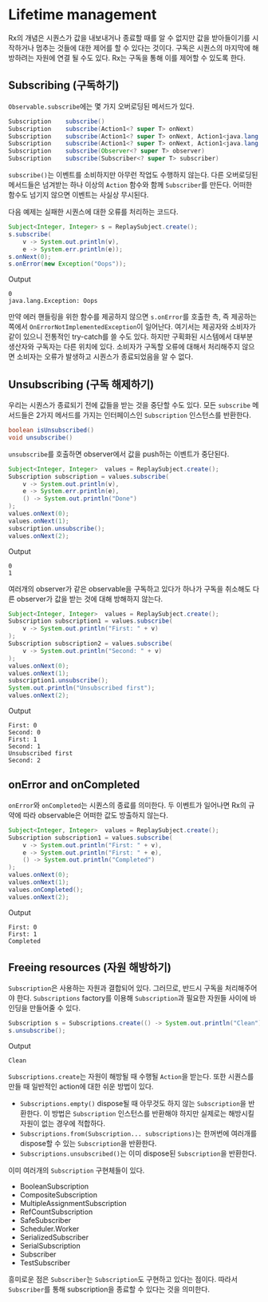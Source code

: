 # Lifetime management
Rx의 개념은 시퀀스가 값을 내보내거나 종료할 때를 알 수 없지만 값을 받아들이기를 시작하거나 멈추는 것들에 대한 제어를 할 수 있다는 것이다.
구독은 시퀀스의 마지막에 해방하려는 자원에 연결 될 수도 있다.
Rx는 구독을 통해 이를 제어할 수 있도록 한다.

## Subscribing (구독하기)
`Observable.subscribe`에는 몇 가지 오버로딩된 메서드가 있다.

````java
Subscription 	subscribe()
Subscription 	subscribe(Action1<? super T> onNext)
Subscription 	subscribe(Action1<? super T> onNext, Action1<java.lang.Throwable> onError)
Subscription 	subscribe(Action1<? super T> onNext, Action1<java.lang.Throwable> onError, Action0 onComplete)
Subscription 	subscribe(Observer<? super T> observer)
Subscription 	subscribe(Subscriber<? super T> subscriber)
````

`subscribe()`는 이벤트를 소비하지만 아무런 작업도 수행하지 않는다.
다른 오버로딩된 메서드들은 넘겨받는 하나 이상의 `Action` 함수와 함께 `Subscriber`를 만든다.
어떠한 함수도 넘기지 않으면 이벤트는 사실상 무시된다.

다음 예제는 실패한 시퀀스에 대한 오류를 처리하는 코드다.

````java
Subject<Integer, Integer> s = ReplaySubject.create();
s.subscribe(
	v -> System.out.println(v),
	e -> System.err.println(e));
s.onNext(0);
s.onError(new Exception("Oops"));
````


Output
````
0
java.lang.Exception: Oops
````

만약 에러 핸들링을 위한 함수를 제공하지 않으면 `s.onError`를 호출한 측, 즉 제공하는 쪽에서 `OnErrorNotImplementedException`이 일어난다.
여기서는 제공자와 소비자가 같이 있으니 전통적인 try-catch를 쓸 수도 있다. 하지만 구획화된 시스템에서 대부분 생산자와 구독자는 다른 위치에 있다.
소비자가 구독할 오류에 대해서 처리해주지 않으면 소비자는 오류가 발생하고 시퀀스가 종료되었음을 알 수 없다.

## Unsubscribing (구독 해제하기)
우리는 시퀀스가 종료되기 전에 값들을 받는 것을 중단할 수도 있다.
모든 `subscribe` 메서드들은 2가지 메서드를 가지는 인터페이스인 `Subscription` 인스턴스를 반환한다.

````java
boolean isUnsubscribed()
void unsubscribe()
````

`unsubscribe`를 호출하면 observer에서 값을 push하는 이벤트가 중단된다.

````java
Subject<Integer, Integer>  values = ReplaySubject.create();
Subscription subscription = values.subscribe(
    v -> System.out.println(v),
    e -> System.err.println(e),
    () -> System.out.println("Done")
);
values.onNext(0);
values.onNext(1);
subscription.unsubscribe();
values.onNext(2);
````

Output
````
0
1
````

여러개의 observer가 같은 observable을 구독하고 있다가 하나가 구독을 취소해도 다른 observer가 값을 받는 것에 대해 방해하지 않는다.

````java
Subject<Integer, Integer>  values = ReplaySubject.create();
Subscription subscription1 = values.subscribe(
    v -> System.out.println("First: " + v)
);
Subscription subscription2 = values.subscribe(
	v -> System.out.println("Second: " + v)
);
values.onNext(0);
values.onNext(1);
subscription1.unsubscribe();
System.out.println("Unsubscribed first");
values.onNext(2);
````

Output
````
First: 0
Second: 0
First: 1
Second: 1
Unsubscribed first
Second: 2
````

## onError and onCompleted
`onError`와 `onCompleted`는 시퀀스의 종료를 의미한다.
두 이벤트가 일어나면 Rx의 규약에 따라 observable은 어떠한 값도 방출하지 않는다.

````java
Subject<Integer, Integer>  values = ReplaySubject.create();
Subscription subscription1 = values.subscribe(
    v -> System.out.println("First: " + v),
    e -> System.out.println("First: " + e),
    () -> System.out.println("Completed")
);
values.onNext(0);
values.onNext(1);
values.onCompleted();
values.onNext(2);
````

Output
````
First: 0
First: 1
Completed
````


## Freeing resources (자원 해방하기)
`Subscription`은 사용하는 자원과 결합되어 있다.
그러므로, 반드시 구독을 처리해주어야 한다.
`Subscriptions` factory를 이용해 `Subscription`과 필요한 자원들 사이에 바인딩을 만들어줄 수 있다.

````java
Subscription s = Subscriptions.create(() -> System.out.println("Clean"));
s.unsubscribe();
````

Output
````
Clean
````

`Subscriptions.create`는 자원이 해방될 때 수행될 `Action`을 받는다.
또한 시퀀스를 만들 때 일반적인 action에 대한 쉬운 방법이 있다.

- `Subscriptions.empty()` dispose될 때 아무것도 하지 않는 `Subscription`을 반환한다. 이 방법은 `Subscription` 인스턴스를 반환해야 하지만 실제로는 해방시킬 자원이 없는 경우에 적합하다.
- `Subscriptions.from(Subscription... subscriptions)`는 한꺼번에 여러개를 dispose할 수 있는 `Subscription`을 반환한다.
- `Subscriptions.unsubscribed()`는 이미 dispose된 `Subscription`을 반환한다.

이미 여러개의 `Subscription` 구현체들이 있다.
- BooleanSubscription
- CompositeSubscription
- MultipleAssignmentSubscription
- RefCountSubscription
- SafeSubscriber
- Scheduler.Worker
- SerializedSubscriber
- SerialSubscription
- Subscriber
- TestSubscriber

흥미로운 점은 `Subscriber`는 `Subscription`도 구현하고 있다는 점이다. 
따라서 `Subscriber`를 통해 subscription을 종료할 수 있다는 것을 의미한다.